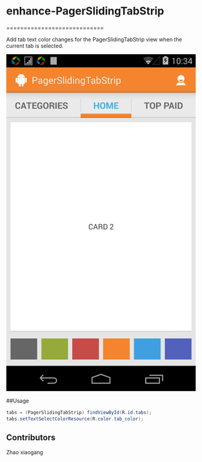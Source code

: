 # enhance-PagerSlidingTabStrip
============================

Add tab text color changes for the PagerSlidingTabStrip view when the current tab is selected.

![Screenshot](https://github.com/androidzhaoxiaogang/enhance-PagerSlidingTabStripsample/blob/master/sample.png?raw=true)

##Usage

``` java
tabs = (PagerSlidingTabStrip) findViewById(R.id.tabs);
tabs.setTextSelectColorResource(R.color.tab_color);
``` 

## Contributors
Zhao xiaogang

